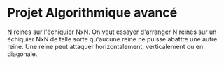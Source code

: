# Projet Algorithmique avancé 
N reines sur l'échiquier NxN.  On veut essayer d'arranger N reines sur un échiquier NxN de telle sorte qu'aucune reine ne puisse abattre une autre reine.  Une reine peut attaquer horizontalement, verticalement ou en diagonale.
